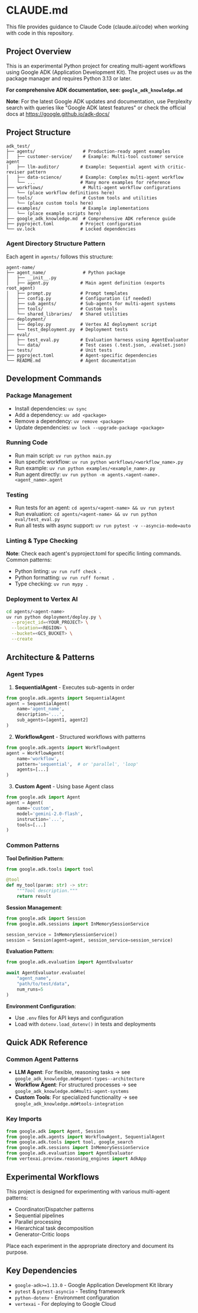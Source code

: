 # CLAUDE.md

This file provides guidance to Claude Code (claude.ai/code) when working with code in this repository.

## Project Overview

This is an experimental Python project for creating multi-agent workflows using Google ADK (Application Development Kit). The project uses `uv` as the package manager and requires Python 3.13 or later.

**For comprehensive ADK documentation, see: `google_adk_knowledge.md`**

**Note**: For the latest Google ADK updates and documentation, use Perplexity search with queries like "Google ADK latest features" or check the official docs at https://google.github.io/adk-docs/

## Project Structure

```
adk_test/
├── agents/                  # Production-ready agent examples
│   ├── customer-service/    # Example: Multi-tool customer service agent
│   ├── llm-auditor/        # Example: Sequential agent with critic-reviser pattern
│   ├── data-science/       # Example: Complex multi-agent workflow
│   └── ...                 # Many more examples for reference
├── workflows/               # Multi-agent workflow configurations
│   └── (place workflow definitions here)
├── tools/                   # Custom tools and utilities
│   └── (place custom tools here)
├── examples/                # Example implementations
│   └── (place example scripts here)
├── google_adk_knowledge.md  # Comprehensive ADK reference guide
├── pyproject.toml          # Project configuration
└── uv.lock                 # Locked dependencies
```

### Agent Directory Structure Pattern
Each agent in `agents/` follows this structure:
```
agent-name/
├── agent_name/              # Python package
│   ├── __init__.py
│   ├── agent.py            # Main agent definition (exports root_agent)
│   ├── prompt.py           # Prompt templates
│   ├── config.py           # Configuration (if needed)
│   ├── sub_agents/         # Sub-agents for multi-agent systems
│   ├── tools/              # Custom tools
│   └── shared_libraries/   # Shared utilities
├── deployment/
│   ├── deploy.py           # Vertex AI deployment script
│   └── test_deployment.py  # Deployment tests
├── eval/
│   ├── test_eval.py        # Evaluation harness using AgentEvaluator
│   └── data/               # Test cases (.test.json, .evalset.json)
├── tests/                  # Unit tests
├── pyproject.toml          # Agent-specific dependencies
└── README.md               # Agent documentation
```

## Development Commands

### Package Management
- Install dependencies: `uv sync`
- Add a dependency: `uv add <package>`
- Remove a dependency: `uv remove <package>`
- Update dependencies: `uv lock --upgrade-package <package>`

### Running Code
- Run main script: `uv run python main.py`
- Run specific workflow: `uv run python workflows/<workflow_name>.py`
- Run example: `uv run python examples/<example_name>.py`
- Run agent directly: `uv run python -m agents.<agent-name>.<agent_name>.agent`

### Testing
- Run tests for an agent: `cd agents/<agent-name> && uv run pytest`
- Run evaluation: `cd agents/<agent-name> && uv run python eval/test_eval.py`
- Run all tests with async support: `uv run pytest -v --asyncio-mode=auto`

### Linting & Type Checking
**Note**: Check each agent's pyproject.toml for specific linting commands. Common patterns:
- Python linting: `uv run ruff check .`
- Python formatting: `uv run ruff format .`
- Type checking: `uv run mypy .`

### Deployment to Vertex AI
```bash
cd agents/<agent-name>
uv run python deployment/deploy.py \
  --project_id=<YOUR_PROJECT> \
  --location=<REGION> \
  --bucket=<GCS_BUCKET> \
  --create
```

## Architecture & Patterns

### Agent Types

1. **SequentialAgent** - Executes sub-agents in order
```python
from google.adk.agents import SequentialAgent
agent = SequentialAgent(
    name='agent_name',
    description='...',
    sub_agents=[agent1, agent2]
)
```

2. **WorkflowAgent** - Structured workflows with patterns
```python
from google.adk.agents import WorkflowAgent
agent = WorkflowAgent(
    name='workflow',
    pattern='sequential',  # or 'parallel', 'loop'
    agents=[...]
)
```

3. **Custom Agent** - Using base Agent class
```python
from google.adk import Agent
agent = Agent(
    name='custom',
    model='gemini-2.0-flash',
    instruction='...',
    tools=[...]
)
```

### Common Patterns

**Tool Definition Pattern**:
```python
from google.adk.tools import tool

@tool
def my_tool(param: str) -> str:
    """Tool description."""
    return result
```

**Session Management**:
```python
from google.adk import Session
from google.adk.sessions import InMemorySessionService

session_service = InMemorySessionService()
session = Session(agent=agent, session_service=session_service)
```

**Evaluation Pattern**:
```python
from google.adk.evaluation import AgentEvaluator

await AgentEvaluator.evaluate(
    "agent_name",
    "path/to/test/data",
    num_runs=5
)
```

**Environment Configuration**:
- Use `.env` files for API keys and configuration
- Load with `dotenv.load_dotenv()` in tests and deployments

## Quick ADK Reference

### Common Agent Patterns
- **LLM Agent**: For flexible, reasoning tasks → see `google_adk_knowledge.md#agent-types--architecture`
- **Workflow Agent**: For structured processes → see `google_adk_knowledge.md#multi-agent-systems`
- **Custom Tools**: For specialized functionality → see `google_adk_knowledge.md#tools-integration`

### Key Imports
```python
from google.adk import Agent, Session
from google.adk.agents import WorkflowAgent, SequentialAgent
from google.adk.tools import tool, google_search
from google.adk.sessions import InMemorySessionService
from google.adk.evaluation import AgentEvaluator
from vertexai.preview.reasoning_engines import AdkApp
```

## Experimental Workflows

This project is designed for experimenting with various multi-agent patterns:
- Coordinator/Dispatcher patterns
- Sequential pipelines
- Parallel processing
- Hierarchical task decomposition
- Generator-Critic loops

Place each experiment in the appropriate directory and document its purpose.

## Key Dependencies

- `google-adk>=1.13.0` - Google Application Development Kit library
- `pytest` & `pytest-asyncio` - Testing framework
- `python-dotenv` - Environment configuration
- `vertexai` - For deploying to Google Cloud